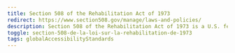 ```yaml
---
title: Section 508 of the Rehabilitation Act of 1973
redirect: https://www.section508.gov/manage/laws-and-policies/
description: Section 508 of the Rehabilitation Act of 1973 is a U.S. federal law mandating that federal agencies make their Information and Communication Technology (ICT) accessible to individuals with disabilities. Enacted to eliminate barriers in information technology, the law requires federal agencies to develop, procure, and maintain technology that ensures comparable access for people with disabilities, covering a spectrum of technologies such as websites, software, hardware, and multimedia. The standards set by Section 508 aim to guarantee that individuals with disabilities can access and use information and data on par with those without disabilities, promoting inclusivity and equal participation in the digital realm. Compliance with Section 508 not only benefits federal agencies but also influences industry practices, encouraging broader accessibility standards adoption.
toggle: section-508-de-la-loi-sur-la-rehabilitation-de-1973
tags: globalAccessibilityStandards
---
```

